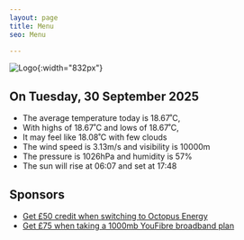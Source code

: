 ```yaml
---
layout: page
title: Menu
seo: Menu

---
```


![Logo](/images/logo.jpg){:width="832px"}

<!-- weather_marker starts -->
## On Tuesday, 30 September 2025

- The average temperature today is 18.67˚C,
- With highs of 18.67˚C and lows of 18.67˚C,
- It may feel like 18.08˚C with few clouds
- The wind speed is 3.13m/s and visibility is 10000m
- The pressure is 1026hPa and humidity is 57%
- The sun will rise at 06:07 and set at 17:48

<!-- weather_marker ends -->

## Sponsors

- [Get £50 credit when switching to Octopus Energy](https://bit.ly/3oD1nnS)
- [Get £75 when taking a 1000mb YouFibre broadband plan](https://aklam.io/91zWhU?)
